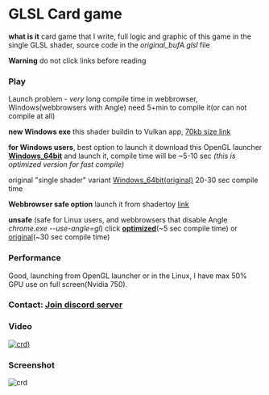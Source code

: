 # GLSL Card game
**what is it** card game that I write, full logic and graphic of this game in the single GLSL shader, source code in the *original_bufA.glsl* file

**Warning** do not click links before reading

### Play

Launch problem - *very* long compile time in webbrowser, Windows(webbrowsers with Angle) need 5+min to compile it(or can not compile at all)

**new Windows exe** this shader buildin to Vulkan app, [70kb size link](https://www.pouet.net/prod.php?which=84806)

**for Windows users**, best option to launch it download this OpenGL launcher **[Windows_64bit](https://danilw.github.io/card-game-GLSL/win_64.zip)** and launch it, compile time will be ~5-10 sec *(this is optimized version for fast compile)*

original "single shader" variant [Windows_64bit(original)](https://danilw.github.io/card-game-GLSL/win_64_orig.zip) 20-30 sec compile time

**Webbrowser safe option** launch it from shadertoy [link](https://www.shadertoy.com/view/wdlGz8)

**unsafe** (safe for Linux users, and webbrowsers that disable Angle *chrome.exe --use-angle=gl*) click **[optimized](https://danilw.github.io/card-game-GLSL/wasm_def/glsl_v2.html)**(~5 sec compile time) or [original](https://danilw.github.io/card-game-GLSL/wasm_def_orig/glsl_v2.html)(~30 sec compile time)

### Performance

Good, launching from OpenGL launcher or in the Linux, I have max 50% GPU use on full screen(Nvidia 750).

### Contact: [**Join discord server**](https://discord.gg/JKyqWgt)

### Video
[![crd](https://danilw.github.io/card-game-GLSL/yt.png))](https://youtu.be/xMTVUL1_10M)

### Screenshot
![crd](https://danilw.github.io/card-game-GLSL/scr.png)
